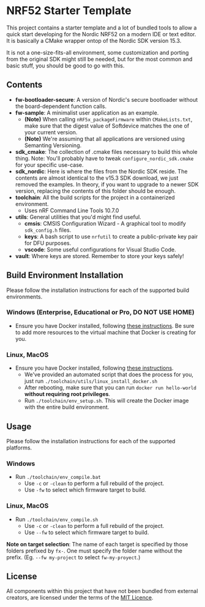 # NRF52 Starter Template
This project contains a starter template and a lot of bundled tools to allow a quick start developing for the Nordic NRF52 on a modern IDE or text editor. It is basically a CMake wrapper ontop of the Nordic SDK version 15.3.

It is not a one-size-fits-all environment, some customization and porting from the original SDK might still be needed, but for the most common and basic stuff, you should be good to go with this.

## Contents
* **fw-bootloader-secure**: A version of Nordic's secure bootloader without the board-dependent function calls.
* **fw-sample**: A minimalist user application as an example.
  - **(Note)** When calling `nRF5x_packageFirmware` within `CMakeLists.txt`, make sure that the digest value of Softdevice matches the one of your current version.
  - **(Note)** We're assuming that all applications are versioned using Semanting Versioning.
* **sdk_cmake**: The collection of .cmake files necessary to build this whole thing.
  Note: You'll probably have to tweak `configure_nordic_sdk.cmake` for your specific use-case.
* **sdk_nordic**: Here is where the files from the Nordic SDK reside. The contents are almost identical to the v15.3 SDK download, we just removed the examples. In theory, if you want to upgrade to a newer SDK version, replacing the contents of this folder should be enough.
* **toolchain**: All the build scripts for the project in a containerized environment.
  * Uses nRF Command Line Tools 10.7.0
* **utils**: General utilities that you'd might find useful.
  * **cmsis**: CMSIS Configuration Wizard - A graphical tool to modify `sdk_config.h` files.
  * **keys**: A bash script to use `nrfutil` to create a public-private key pair for DFU purposes.
  * **vscode**: Some useful configurations for Visual Studio Code.
* **vault**: Where keys are stored. Remember to store your keys safely!

## Build Environment Installation
Please follow the installation instructions for each of the supported build environments.

### Windows (Enterprise, Educational or Pro, DO NOT USE HOME)
* Ensure you have Docker installed, following [these instructions](https://docs.docker.com/docker-for-windows/install/). Be sure to add more resources to the virtual machine that Docker is creating for you.

### Linux, MacOS
* Ensure you have Docker installed, following [these instructions](https://docs.docker.com/v17.09/engine/installation/linux/docker-ce/ubuntu/).
  * We've provided an automated script that does the process for you, just run `./toolchain/utils/linux_install_docker.sh`
  * After rebooting, make sure that you can run `docker run hello-world` **without requiring root privileges**.
  * Run `./toolchain/env_setup.sh`. This will create the Docker image with the entire build environment.

## Usage
Please follow the installation instructions for each of the supported platforms.

### Windows
* Run `./toolchain/env_compile.bat`
  * Use `-c` or `-clean` to perform a full rebuild of the project.
  * Use `-fw` to select which firmware target to build.

### Linux, MacOS
* Run `./toolchain/env_compile.sh`
  * Use `-c` or `-clean` to perform a full rebuild of the project.
  * Use `--fw` to select which firmware target to build.

**Note on target selection**: The name of each target is specified by those folders prefixed by `fx-`. One must specify the folder name without the prefix. (Eg. `--fw my-project` to select `fw-my-proyect`.)

## License
All components within this project that have not been bundled from external creators, are licensed under the terms of the [MIT Licence](LICENCE.md).

